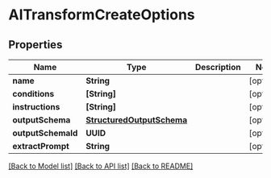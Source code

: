 # AITransformCreateOptions

## Properties
Name | Type | Description | Notes
------------ | ------------- | ------------- | -------------
**name** | **String** |  | [optional] 
**conditions** | **[String]** |  | [optional] 
**instructions** | **[String]** |  | [optional] 
**outputSchema** | [**StructuredOutputSchema**](StructuredOutputSchema) |  | [optional] 
**outputSchemaId** | **UUID** |  | [optional] 
**extractPrompt** | **String** |  | [optional] 

[[Back to Model list]](../README#documentation-for-models) [[Back to API list]](../README#documentation-for-api-endpoints) [[Back to README]](../README)


